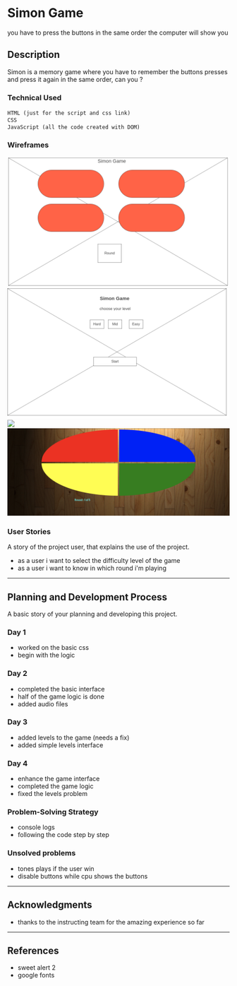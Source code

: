 # Simon Game

you have to press the buttons in the same order the computer will show you

## Description

Simon is a memory game where you have to remember the buttons presses and press it again in the same order, can you ?

### Technical Used


```
HTML (just for the script and css link)
CSS
JavaScript (all the code created with DOM)
```

### Wireframes

![](./img/Homepage.png)
![](./img/start.png)
![](./img/startweb.png)
![](./img/gameweb.png)



### User Stories

A story of the project user, that explains the use of the project.

- as a user i want to select the difficulty level of the game
- as a user i want to know in which round i'm playing


---

## Planning and Development Process

A basic story of your planning and developing this project.
### Day 1
- worked on the basic css
- begin with the logic

### Day 2
- completed the basic interface
- half of the game logic is done
- added audio files

### Day 3
- added levels to the game (needs a fix)
- added simple levels interface

### Day 4
- enhance the game interface
- completed the game logic 
- fixed the levels problem


### Problem-Solving Strategy

- console logs
- following the code step by step

### Unsolved problems

- tones plays if the user win
- disable buttons while cpu shows the buttons

---

## Acknowledgments

* thanks to the instructing team for the amazing experience so far

---

 ## References
 - sweet alert 2
 - google fonts
